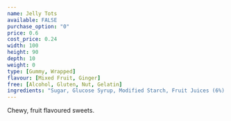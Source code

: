 ```yaml
---
name: Jelly Tots
available: FALSE
purchase_option: "0"
price: 0.6
cost_price: 0.24
width: 100
height: 90
depth: 10
weight: 0
type: [Gummy, Wrapped]
flavour: [Mixed Fruit, Ginger]
free: [Alcohol, Gluten, Nut, Gelatin]
ingredients: "Sugar, Glucose Syrup, Modified Starch, Fruit Juices (6%) (Strawberry, Orange, Blackcurrant, Lime and Lemon), Acidity Regulator (Trisodium Citrate, Malic Acid, Citric Acid), Flavourings, Lactic Acid, Colours (Anthocyanins. Copper Complexes of Chlorophyllins, Beta-Carotene)"
---
```

Chewy, fruit flavoured sweets.